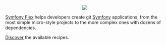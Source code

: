 <p align="center"><a href="https://symfony.com" target="_blank">
    <img src="https://symfony.com/logos/symfony_black_02.svg">
</a></p>

[Symfony Flex][1] helps developers create git [Symfony][2] applications, from the most
simple micro-style projects to the more complex ones with dozens of
dependencies.

[Discover][3] the available recipes.

[1]: https://symfony.com/doc/current/setup/flex.html
[2]: https://symfony.com
[3]: https://flex.symfony.com

